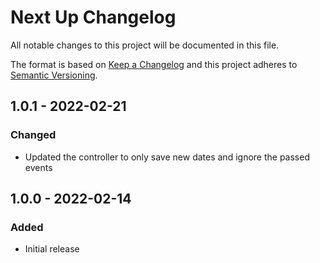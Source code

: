 # Next Up Changelog

All notable changes to this project will be documented in this file.

The format is based on [Keep a Changelog](http://keepachangelog.com/) and this project adheres to [Semantic Versioning](http://semver.org/).

## 1.0.1 - 2022-02-21
### Changed
- Updated the controller to only save new dates and ignore the passed events

## 1.0.0 - 2022-02-14
### Added
- Initial release
